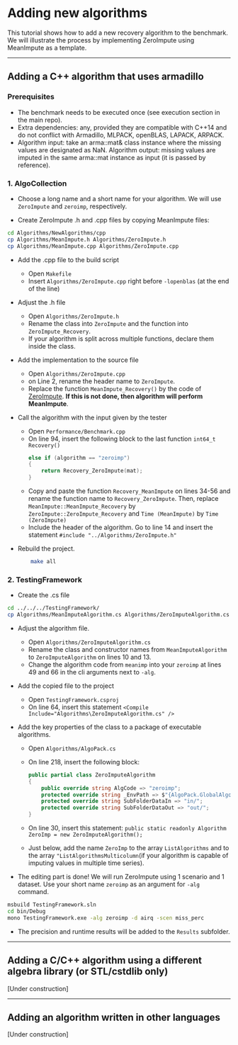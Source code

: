 # Adding new algorithms

This tutorial shows how to add a new recovery algorithm to the benchmark. We will illustrate the process by implementing ZeroImpute using MeanImpute as a template.

___

## Adding a C++ algorithm that uses armadillo


<!---
The process is done in two main steps: 1) add the code of the algorithm to AlgoCollection and 2) import it into the TestingFramework. 
The process will be illustrated on an example algorithm that we call MeanImpute, but while you follow the guide you can replace the names that are used with your own algorithm as you see fit, so long as they remain consistent. The algorithm is already implemented, so you can use its files as a template.
 --->

### Prerequisites

- The benchmark needs to be executed once (see execution section in the main repo). 
- Extra dependencies: any, provided they are compatible with C++14 and do not conflict with Armadillo, MLPACK, openBLAS, LAPACK, ARPACK.
- Algorithm input: take an arma::mat& class instance where the missing values are designated as NaN. Algorithm output: missing values are imputed in the same arma::mat instance as input (it is passed by reference). 


### 1. AlgoCollection

- Choose a long name and a short name for your algorithm. We will use `ZeroImpute` and `zeroimp`, respectively.

<!---
You can choose any other names as long as they are used consistently. 
because different parts of the benchmark can use those to communicate between each other. 
In the following guide we will use `NewAlg` as a primary name and `nalg` as a short name.


In the guide we use commands of the form `vim file_name` to denote that we are now working with a specific file in editing mode, which means line numbers refer to the file that was last "opened".

On lines 2 and 5, go to their end. Before the first linkage statement (`-lopenblas` on line 2, `-L/usr/local/opt/openblas/lib` on line 5) insert the name of the source file of the new algorithm (i.e., `Algorithms/NewAlg.cpp`) next to the other cpp files.

If your algorithm requires linking extra libraries, add all the `-l` and `-L` statement at the end of the lines 2 and 5

and set the class name to `NewAlgAlgorithm` and AlgCode field to `nalg`.

    - `sed -i 's/MeanImpute/NewAlg/g' Algorithms/NewAlg.h`
    - `sed -i 's/MeanImpute/NewAlg/g' Algorithms/NewAlg.cpp`
    - `sed -i 's/MeanImpute/NewAlg/g' Algorithms/NewAlgAlgorithm.cs`
    - `sed -i 's/meanimp/nalg/g' Algorithms/NewAlgAlgorithm.cs`
    - If your algorithm assumes that the matrix structure has time series as rows instead of columns - uncomment statements `mat = mat.t();` in the function (one before the call, one after).
--->

- Create ZeroImpute .h and .cpp files by copying MeanImpute files:

```bash
cd Algorithms/NewAlgorithms/cpp
cp Algorithms/MeanImpute.h Algorithms/ZeroImpute.h
cp Algorithms/MeanImpute.cpp Algorithms/ZeroImpute.cpp
```

- Add the .cpp file to the build script
    - Open `Makefile`
    - Insert `Algorithms/ZeroImpute.cpp` right before `-lopenblas` (at the end of the line)


- Adjust the .h file
    - Open `Algorithms/ZeroImpute.h`
    - Rename the class into `ZeroImpute` and the function into `ZeroImpute_Recovery`.
    - If your algorithm is split across multiple functions, declare them inside the class.

- Add the implementation to the source file
    - Open `Algorithms/ZeroImpute.cpp`
    - on Line 2, rename the header name to `ZeroImpute`.
    - Replace the function `MeanImpute_Recovery()` by the code of [ZeroImpute](https://github.com/eXascaleInfolab/bench-vldb20/blob/master/Algorithms/NewAlgorithms/ZeroImpute.txt). **If this is not done, then algorithm will perform MeanImpute**.


- Call the algorithm with the input given by the tester
    - Open `Performance/Benchmark.cpp`
    - On line 94, insert the following block to the last function `int64_t Recovery()`
        ```C++
        else if (algorithm == "zeroimp")
        {
            return Recovery_ZeroImpute(mat);
        }
    - Copy and paste the function `Recovery_MeanImpute` on lines 34-56 and rename the function name to `Recovery_ZeroImpute`. Then, replace  `MeanImpute::MeanImpute_Recovery` by `ZeroImpute::ZeroImpute_Recovery` and `Time (MeanImpute)` by `Time (ZeroImpute)`
    - Include the header of the algorithm. Go to line 14 and insert the statement `#include "../Algorithms/ZeroImpute.h"`
     
- Rebuild the project.
    ```bash
        make all
    ```

### 2. TestingFramework

- Create the .cs file

```bash
cd ../../../TestingFramework/
cp Algorithms/MeanImputeAlgorithm.cs Algorithms/ZeroImputeAlgorithm.cs
```

- Adjust the algorithm file.
    - Open `Algorithms/ZeroImputeAlgorithm.cs`
    - Rename the class and constructor names from `MeanImputeAlgorithm` to `ZeroImputeAlgorithm` on lines 10 and 13.
    - Change the algorithm code from `meanimp` into your `zeroimp` at lines 49 and 66 in the cli arguments next to `-alg`.

- Add the copied file to the project
    - Open `TestingFramework.csproj`
    - On line 64, insert this statement `<Compile Include="Algorithms\ZeroImputeAlgorithm.cs" />`


- Add the key properties of the class to a package of executable algorithms.
    - Open `Algorithms/AlgoPack.cs`
    - On line 218, insert the following block: 
        ```C#
        public partial class ZeroImputeAlgorithm
        {
            public override string AlgCode => "zeroimp";
            protected override string _EnvPath => $"{AlgoPack.GlobalAlgorithmsLocation}NewAlgorithms/cpp/_data/";
            protected override string SubFolderDataIn => "in/";
            protected override string SubFolderDataOut => "out/";
        }
        ```
    - On line 30, insert this statement: `public static readonly Algorithm ZeroImp = new ZeroImputeAlgorithm();`

    - Just below, add the name `ZeroImp` to the array `ListAlgorithms` and to the array `"ListAlgorithmsMulticolumn`(if your algorithm is capable of imputing values in multiple time series).

- The editing part is done! We will run ZeroImpute using 1 scenario and 1 dataset. Use your short name `zeroimp` as an argument for `-alg` command.

```bash
msbuild TestingFramework.sln
cd bin/Debug
mono TestingFramework.exe -alg zeroimp -d airq -scen miss_perc
```

- The precision and runtime results will be added to the `Results` subfolder.

___

## Adding a C/C++ algorithm using a different algebra library (or STL/cstdlib only)

[Under construction]

___

## Adding an algorithm written in other languages

[Under construction]

